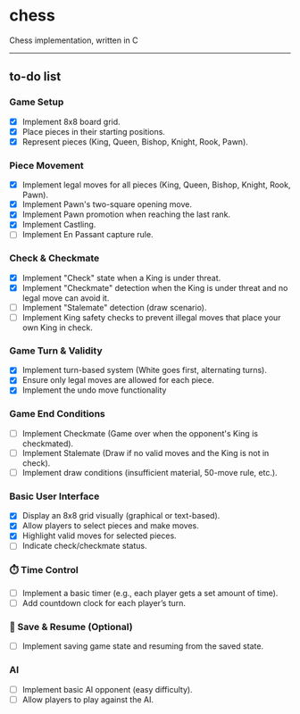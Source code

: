# chess

Chess implementation, written in C

---

## to-do list

### Game Setup

- [x] Implement 8x8 board grid.
- [x] Place pieces in their starting positions.
- [x] Represent pieces (King, Queen, Bishop, Knight, Rook, Pawn).

### Piece Movement

- [x] Implement legal moves for all pieces (King, Queen, Bishop, Knight, Rook, Pawn).
- [x] Implement Pawn's two-square opening move.
- [x] Implement Pawn promotion when reaching the last rank.
- [x] Implement Castling.
- [ ] Implement En Passant capture rule.

### Check & Checkmate

- [x] Implement "Check" state when a King is under threat.
- [x] Implement "Checkmate" detection when the King is under threat and no legal move can avoid it.
- [ ] Implement "Stalemate" detection (draw scenario).
- [ ] Implement King safety checks to prevent illegal moves that place your own King in check.

### Game Turn & Validity

- [x] Implement turn-based system (White goes first, alternating turns).
- [x] Ensure only legal moves are allowed for each piece.
- [x] Implement the undo move functionality

### Game End Conditions

- [ ] Implement Checkmate (Game over when the opponent's King is checkmated).
- [ ] Implement Stalemate (Draw if no valid moves and the King is not in check).
- [ ] Implement draw conditions (insufficient material, 50-move rule, etc.).

### Basic User Interface

- [x] Display an 8x8 grid visually (graphical or text-based).
- [x] Allow players to select pieces and make moves.
- [x] Highlight valid moves for selected pieces.
- [ ] Indicate check/checkmate status.

### ⏱️ Time Control

- [ ] Implement a basic timer (e.g., each player gets a set amount of time).
- [ ] Add countdown clock for each player’s turn.

### 💾 Save & Resume (Optional)

- [ ] Implement saving game state and resuming from the saved state.

### AI

- [ ] Implement basic AI opponent (easy difficulty).
- [ ] Allow players to play against the AI.
